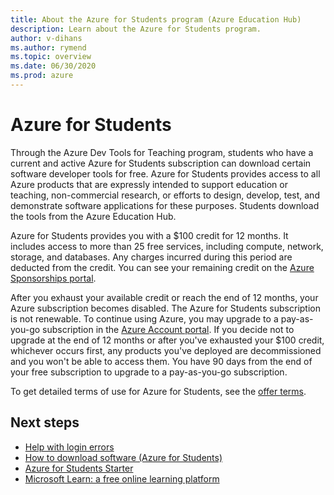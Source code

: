 ```yaml
---
title: About the Azure for Students program (Azure Education Hub)
description: Learn about the Azure for Students program.
author: v-dihans
ms.author: rymend
ms.topic: overview
ms.date: 06/30/2020
ms.prod: azure
---
```


# Azure for Students

Through the Azure Dev Tools for Teaching program, students who have a current and active Azure for Students 
subscription can download certain software developer tools for free. Azure for Students provides access to all 
Azure products that are expressly intended to support education or teaching, non-commercial research, or 
efforts to design, develop, test, and demonstrate software applications for these purposes. Students download 
the tools from the Azure Education Hub.

Azure for Students provides you with a $100 credit for 12 months. It includes access to more than 25 free 
services, including compute, network, storage, and databases. Any charges incurred during this period are 
deducted from the credit. You can see your remaining credit on the [Azure Sponsorships 
portal](https://www.microsoftazuresponsorships.com/).

After you exhaust your available credit or reach the end of 12 months, your Azure subscription becomes 
disabled. The Azure for Students subscription is not renewable. To continue using Azure, you may upgrade 
to a pay-as-you-go subscription in the [Azure Account portal](https://account.azure.com/). If you decide 
not to upgrade at the end of 12 months or after you've exhausted your $100 credit, whichever occurs first, 
any products you've deployed are decommissioned and you won't be able to access them. You have 90 days 
from the end of your free subscription to upgrade to a pay-as-you-go subscription.

To get detailed terms of use for Azure for Students, see the [offer terms](https://azure.microsoft.com/offers/ms-azr-0170p/).


## Next steps
- [Help with login errors](troubleshoot-login.md)
- [How to download software (Azure for Students)](download-software.md)
- [Azure for Students Starter](azure-students-starter-program.md)
- [Microsoft Learn: a free online learning platform](https://docs.microsoft.com/learn/)
